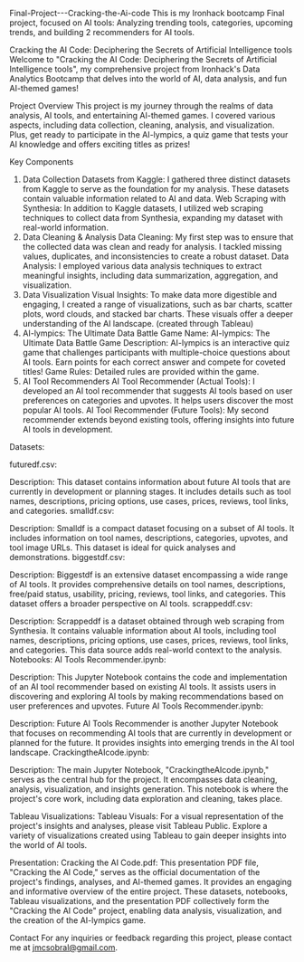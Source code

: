 Final-Project---Cracking-the-Ai-code
This is my Ironhack bootcamp Final project, focused on AI tools: Analyzing trending tools, categories, upcoming trends, and building 2 recommenders for AI tools.

Cracking the AI Code: Deciphering the Secrets of Artificial Intelligence tools
Welcome to "Cracking the AI Code: Deciphering the Secrets of Artificial Intelligence tools", my comprehensive project from Ironhack's Data Analytics Bootcamp that delves into the world of AI, data analysis, and fun AI-themed games!

Project Overview
This project is my journey through the realms of data analysis, AI tools, and entertaining AI-themed games. I covered various aspects, including data collection, cleaning, analysis, and visualization. Plus, get ready to participate in the AI-lympics, a quiz game that tests your AI knowledge and offers exciting titles as prizes!

Key Components
1. Data Collection
Datasets from Kaggle: I gathered three distinct datasets from Kaggle to serve as the foundation for my analysis. These datasets contain valuable information related to AI and data.
Web Scraping with Synthesia: In addition to Kaggle datasets, I utilized web scraping techniques to collect data from Synthesia, expanding my dataset with real-world information.
2. Data Cleaning & Analysis
Data Cleaning: My first step was to ensure that the collected data was clean and ready for analysis. I tackled missing values, duplicates, and inconsistencies to create a robust dataset.
Data Analysis: I employed various data analysis techniques to extract meaningful insights, including data summarization, aggregation, and visualization.
3. Data Visualization
Visual Insights: To make data more digestible and engaging, I created a range of visualizations, such as bar charts, scatter plots, word clouds, and stacked bar charts. These visuals offer a deeper understanding of the AI landscape. (created through Tableau)
4. AI-lympics: The Ultimate Data Battle
Game Name: AI-lympics: The Ultimate Data Battle
Game Description: AI-lympics is an interactive quiz game that challenges participants with multiple-choice questions about AI tools. Earn points for each correct answer and compete for coveted titles!
Game Rules: Detailed rules are provided within the game.
5. AI Tool Recommenders
AI Tool Recommender (Actual Tools): I developed an AI tool recommender that suggests AI tools based on user preferences on categories and upvotes. It helps users discover the most popular AI tools.
AI Tool Recommender (Future Tools): My second recommender extends beyond existing tools, offering insights into future AI tools in development.

Datasets:

futuredf.csv:

Description: This dataset contains information about future AI tools that are currently in development or planning stages. It includes details such as tool names, descriptions, pricing options, use cases, prices, reviews, tool links, and categories.
smalldf.csv:

Description: Smalldf is a compact dataset focusing on a subset of AI tools. It includes information on tool names, descriptions, categories, upvotes, and tool image URLs. This dataset is ideal for quick analyses and demonstrations.
biggestdf.csv:

Description: Biggestdf is an extensive dataset encompassing a wide range of AI tools. It provides comprehensive details on tool names, descriptions, free/paid status, usability, pricing, reviews, tool links, and categories. This dataset offers a broader perspective on AI tools.
scrappeddf.csv:

Description: Scrappeddf is a dataset obtained through web scraping from Synthesia. It contains valuable information about AI tools, including tool names, descriptions, pricing options, use cases, prices, reviews, tool links, and categories. This data source adds real-world context to the analysis.
Notebooks:
AI Tools Recommender.ipynb:

Description: This Jupyter Notebook contains the code and implementation of an AI tool recommender based on existing AI tools. It assists users in discovering and exploring AI tools by making recommendations based on user preferences and upvotes.
Future AI Tools Recommender.ipynb:

Description: Future AI Tools Recommender is another Jupyter Notebook that focuses on recommending AI tools that are currently in development or planned for the future. It provides insights into emerging trends in the AI tool landscape.
CrackingtheAIcode.ipynb:

Description: The main Jupyter Notebook, "CrackingtheAIcode.ipynb," serves as the central hub for the project. It encompasses data cleaning, analysis, visualization, and insights generation. This notebook is where the project's core work, including data exploration and cleaning, takes place.

Tableau Visualizations:
Tableau Visuals: For a visual representation of the project's insights and analyses, please visit Tableau Public. Explore a variety of visualizations created using Tableau to gain deeper insights into the world of AI tools.

Presentation:
Cracking the AI Code.pdf: This presentation PDF file, "Cracking the AI Code," serves as the official documentation of the project's findings, analyses, and AI-themed games. It provides an engaging and informative overview of the entire project.
These datasets, notebooks, Tableau visualizations, and the presentation PDF collectively form the "Cracking the AI Code" project, enabling data analysis, visualization, and the creation of the AI-lympics game.

Contact
For any inquiries or feedback regarding this project, please contact me at jmcsobral@gmail.com.





